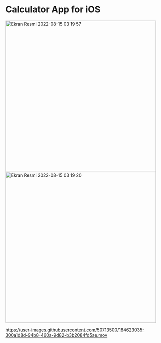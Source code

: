 # Calculator App for iOS


<img width="481" alt="Ekran Resmi 2022-08-15 03 19 57" src="https://user-images.githubusercontent.com/50713500/184622968-74510b83-fc70-4f14-86ba-fb0fa439ae60.png">
<img width="481" alt="Ekran Resmi 2022-08-15 03 19 20" src="https://user-images.githubusercontent.com/50713500/184622986-d7db9f1e-146c-42e9-a7b6-ca26a6b2c4bc.png">


https://user-images.githubusercontent.com/50713500/184623035-300a1d8d-94b8-460a-9d82-b3b2084fd5ae.mov

